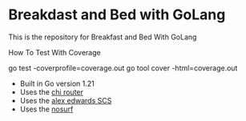 # Breakdast and Bed with GoLang

This is the repository for Breakfast and Bed With GoLang

How To Test With Coverage

go test -coverprofile=coverage.out
go tool cover -html=coverage.out


- Built in Go version 1.21
- Uses the [chi router](github.com/go-chi/chi/v5)
- Uses the [alex edwards SCS](github.com/alexedwards/scs/v2)
- Uses the [nosurf](github.com/justinas/nosurf)